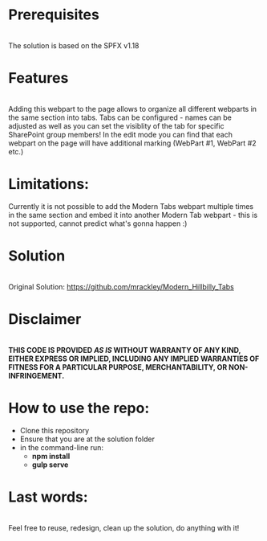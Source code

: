 # Prerequisites
\
The solution is based on the SPFX v1.18

# Features
\
Adding this webpart to the page allows to organize all different webparts in the same section into tabs. 
Tabs can be configured - names can be adjusted as well as you can set the visiblity of the tab for specific SharePoint group members!
In the edit mode you can find that each webpart on the page will have additional marking (WebPart #1, WebPart #2 etc.)

# Limitations:
Currently it is not possible to add the Modern Tabs webpart multiple times in the same section and embed it into another Modern Tab webpart - this is not supported, cannot predict what's gonna happen :)


# Solution
\
Original Solution: https://github.com/mrackley/Modern_Hillbilly_Tabs 


# Disclaimer
\
**THIS CODE IS PROVIDED _AS IS_ WITHOUT WARRANTY OF ANY KIND, EITHER EXPRESS OR IMPLIED, INCLUDING ANY IMPLIED WARRANTIES OF FITNESS FOR A PARTICULAR PURPOSE, MERCHANTABILITY, OR NON-INFRINGEMENT.**


# How to use the repo: 
- Clone this repository
- Ensure that you are at the solution folder
- in the command-line run:
  - **npm install**
  - **gulp serve**

# Last words:
\
Feel free to reuse, redesign, clean up the solution, do anything with it! 
